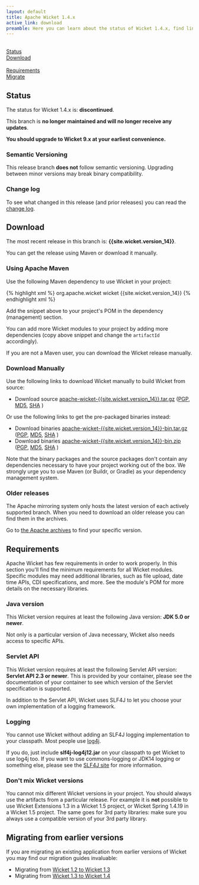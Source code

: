 ```yaml
---
layout: default
title: Apache Wicket 1.4.x
active_link: download
preamble: Here you can learn about the status of Wicket 1.4.x, find links to download it, learn how to configure your Maven POM to use Wicket, find the minimal requirements, and migrate your existing application to this Wicket version.
---
```


<div class="button-bar">
	<a class="button" href="#status"><i class="fa fa-info-circle"></i><br>Status</a>
	<a class="button" href="#download"><i class="fa fa-download"></i><br>Download</a>
</div>
<div class="button-bar">
	<a class="button" href="#requirements"><i class="fa fa-exclamation-triangle"></i><br>Requirements</a>
	<a class="button" href="#migrate"><i class="fa fa-history"></i><br>Migrate</a>
</div>

## Status

The status for Wicket 1.4.x is: **discontinued**.

This branch is **no longer maintained and will no longer receive any updates**.

<i class="fa fa-exclamation-circle"></i>
**You should upgrade to Wicket 9.x at your earliest convenience.**

### Semantic Versioning

This release branch **does not** follow semantic versioning. Upgrading
between minor versions may break binary compatibility.

### Change log

To see what changed in this release (and prior releases) you can read
the [change log](http://archive.apache.org/dist/wicket/{{site.wicket.version_14}}/CHANGELOG-1.4).

## Download

The most recent release in this branch is: **{{site.wicket.version_14}}**. 

You can get the release using Maven or download it manually.

### Using Apache Maven

Use the following Maven dependency to use Wicket in your project:

{% highlight xml %}
<dependency>
    <groupId>org.apache.wicket</groupId>
    <artifactId>wicket</artifactId>
    <version>{{site.wicket.version_14}}</version>
</dependency>
{% endhighlight xml %}

Add the snippet above to your project's POM in the dependency
(management) section.

You can add more Wicket modules to your project by adding more
dependencies (copy above snippet and change the `artifactId`
accordingly).

If you are not a Maven user, you can download the Wicket release manually.

### Download Manually

Use the following links to download Wicket manually to build Wicket
from source:

- Download source [apache-wicket-{{site.wicket.version_14}}.tar.gz](http://www.apache.org/dyn/closer.cgi/wicket/{{site.wicket.version_14}}/apache-wicket-{{site.wicket.version_14}}-source.tgz)
([PGP](http://archive.apache.org/dist/wicket/{{site.wicket.version_14}}/binaries/apache-wicket-{{site.wicket.version_14}}-source.tgz.asc),
[MD5](http://archive.apache.org/dist/wicket/{{site.wicket.version_14}}/binaries/apache-wicket-{{site.wicket.version_14}}-source.tgz.md5),
[SHA](http://archive.apache.org/dist/wicket/{{site.wicket.version_14}}/binaries/apache-wicket-{{site.wicket.version_14}}-source.tgz.sha)
)

Or use the following links to get the pre-packaged binaries instead:

- Download binaries [apache-wicket-{{site.wicket.version_14}}-bin.tar.gz](http://www.apache.org/dyn/closer.cgi/wicket/{{site.wicket.version_14}}/binaries/apache-wicket-{{site.wicket.version_14}}.tar.gz)
([PGP](http://archive.apache.org/dist/wicket/{{site.wicket.version_14}}/binaries/apache-wicket-{{site.wicket.version_14}}.tar.gz.asc),
[MD5](http://archive.apache.org/dist/wicket/{{site.wicket.version_14}}/binaries/apache-wicket-{{site.wicket.version_14}}.tar.gz.md5),
[SHA](http://archive.apache.org/dist/wicket/{{site.wicket.version_14}}/binaries/apache-wicket-{{site.wicket.version_14}}.tar.gz.sha)
)
- Download binaries [apache-wicket-{{site.wicket.version_14}}-bin.zip](http://www.apache.org/dyn/closer.cgi/wicket/{{site.wicket.version_14}}/binaries/apache-wicket-{{site.wicket.version_14}}.zip)
([PGP](http://archive.apache.org/dist/wicket/{{site.wicket.version_14}}/binaries/apache-wicket-{{site.wicket.version_14}}.zip.asc),
[MD5](http://archive.apache.org/dist/wicket/{{site.wicket.version_14}}/binaries/apache-wicket-{{site.wicket.version_14}}.zip.md5),
[SHA](http://archive.apache.org/dist/wicket/{{site.wicket.version_14}}/binaries/apache-wicket-{{site.wicket.version_14}}.zip.sha)
)

Note that the binary packages and the source packages don't contain any
dependencies necessary to have your project working out of the box. We
strongly urge you to use Maven (or Buildr, or Gradle) as your
dependency management system.

### Older releases

The Apache mirroring system only hosts the latest version of each actively supported branch.
When you need to download an older release you can find them in the archives.

Go to [the Apache archives](https://archive.apache.org/dist/wicket) to find your specific version.

## Requirements

Apache Wicket has few requirements in order to work properly. In this
section you'll find the minimum requirements for all Wicket modules.
Specific modules may need additional libraries, such as file upload,
date time APIs, CDI specifications, and more. See the module's POM for
more details on the necessary libraries.

### Java version

This Wicket version requires at least the following Java version: **JDK 5.0 or newer**.

Not only is a particular version of Java necessary, Wicket also needs
access to specific APIs.

### Servlet API

This Wicket version requires at least the following Servlet API
version: **Servlet API 2.3 or newer**. This is provided by your
container, please see the documentation of your container to see which
version of the Servlet specification is supported.

In addition to the Servlet API, Wicket uses SLF4J to let you choose
your own implementation of a logging framework.

### Logging

You cannot use Wicket without adding an SLF4J logging implementation to
your classpath. Most people use
[log4j](http://logging.apache.org/log4j).

If you do, just include **slf4j-log4j12.jar** on your classpath to get
Wicket to use log4j too. If you want to use commons-logging or JDK14
logging or something else, please see the [SLF4J site](http://www.slf4j.org/faq.html)
for more information.

### Don't mix Wicket versions

You cannot mix different Wicket versions in your project. You should
always use the artifacts from a particular release. For example it is
**not** possible to use Wicket Extensions 1.3 in a Wicket 1.5 project,
or Wicket Spring 1.4.19 in a Wicket 1.5 project. The same goes for 3rd
party libraries: make sure you always use a compatible version of your
3rd party library.

## Migrating from earlier versions

If you are migrating an existing application from earlier versions of
Wicket you may find our migration guides invaluable:

 * Migrating from [Wicket 1.2 to Wicket 1.3](https://cwiki.apache.org/confluence/display/WICKET/Migrating+to+Wicket+1.3)
 * Migrating from [Wicket 1.3 to Wicket 1.4](https://cwiki.apache.org/confluence/display/WICKET/Migrating+to+Wicket+1.4)

